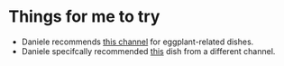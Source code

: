 # Things for me to try

-   Daniele recommends [this channel](https://www.youtube.com/channel/UCecg6mcCCDODLt_CvvHnnfw) for eggplant-related dishes.
-   Daniele specifcally recommended [this](https://www.youtube.com/watch?v=PLypSDyimdU&t=16s) dish from a different channel.
